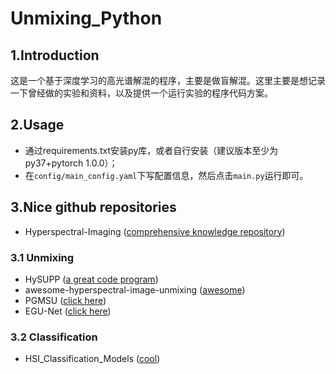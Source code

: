 # Unmixing_Python

## 1.Introduction
这是一个基于深度学习的高光谱解混的程序，主要是做盲解混。这里主要是想记录一下曾经做的实验和资料，以及提供一个运行实验的程序代码方案。<br>

## 2.Usage
- 通过requirements.txt安装py库，或者自行安装（建议版本至少为py37+pytorch 1.0.0）；
- 在`config/main_config.yaml`下写配置信息，然后点击`main.py`运行即可。

## 3.Nice github repositories
- Hyperspectral-Imaging ([comprehensive knowledge repository](https://github.com/xianchaoxiu/Hyperspectral-Imaging))

### 3.1 Unmixing
- HySUPP ([a great code program](https://github.com/BehnoodRasti/HySUPP))
- awesome-hyperspectral-image-unmixing
  ([awesome](https://github.com/xiuheng-wang/awesome-hyperspectral-image-unmixing))
- PGMSU ([click here](https://github.com/shuaikaishi/PGMSU))
- EGU-Net ([click here](https://github.com/danfenghong/IEEE_TNNLS_EGU-Net))

### 3.2 Classification
- HSI_Classification_Models ([cool](https://github.com/Candy-CY/Hyperspectral-Image-Classification-Models))